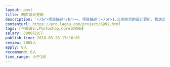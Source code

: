 ```yaml
---                
layout: post       
title: 网页设计更新           
description: '</br>项目描述</br>一、项目描述：</br>1.公司网页的设计更新，我这边主要需要实现：添加新目录和产品描述进去(具体照片，文字公司都会提供)，主要是完善网站</br>2.更新宣传册资料（现有宣传册基础上修改，美化）</br>3.需要人过来公司，因为网站更新资料不外带！（我们在杭州市滨江区海创基地）</br></br>二、主要功能点：</br>1.产品列表、产品文字照片描述，丰富网页内容</br>2.宣传册布局，色彩搭配，提升颜值</br></br>三、可参考资料：</br>医疗类公司官网</br></br></br>四、人员要求：</br>1.要会用Adobe DW做网页，平面设计网站用的比较熟练的</br>2.良好的沟通能力和契约精神。</br>'     
contenturl: https://pro.lagou.com/project/6992.html      
tags: [平面设计,Photoshop,CorelDRAW]            
salary: 3000元以下          
publish_time: 2018-03-28 17:16:01         
review: 2065人                   
apply: 8人                   
recommend: 0人                   
time_range: 小于1周              
---                 
```

